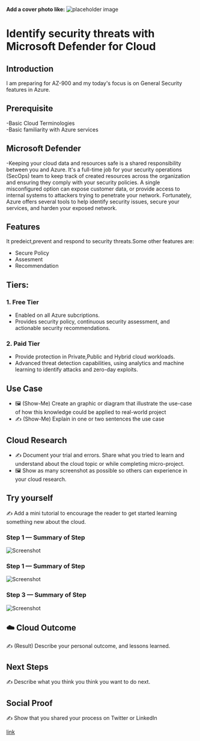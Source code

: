 **Add a cover photo like:**
![placeholder image](https://via.placeholder.com/1200x600)

# Identify security threats with Microsoft Defender for Cloud

## Introduction

I am preparing for AZ-900 and my today's focus is on General Security features in Azure.

## Prerequisite

-Basic Cloud Terminologies<br>
-Basic familiarity with Azure services

## Microsoft Defender
-Keeping your cloud data and resources safe is a shared responsibility between you and Azure. It's a full-time job for your security operations (SecOps) team to keep track of created resources across the organization and ensuring they comply with your security policies. A single misconfigured option can expose customer data, or provide access to internal systems to attackers trying to penetrate your network. Fortunately, Azure offers several tools to help identify security issues, secure your services, and harden your exposed network.

## Features
It predeict,prevent and respond to security threats.Some other features are:
- Secure Policy
- Assesment
- Recommendation
## Tiers:
### 1. Free Tier
- Enabled on all Azure subcriptions.
- Provides security policy, continuous security assessment, and actionable security recommendations.
### 2. Paid Tier
- Provide protection in Private,Public and Hybrid cloud workloads.
- Advanced threat detection capabilities, using analytics and machine learning to identify attacks and zero-day exploits.


## Use Case

- 🖼️ (Show-Me) Create an graphic or diagram that illustrate the use-case of how this knowledge could be applied to real-world project
- ✍️ (Show-Me) Explain in one or two sentences the use case

## Cloud Research

- ✍️ Document your trial and errors. Share what you tried to learn and understand about the cloud topic or while completing micro-project.
- 🖼️ Show as many screenshot as possible so others can experience in your cloud research.

## Try yourself

✍️ Add a mini tutorial to encourage the reader to get started learning something new about the cloud.

### Step 1 — Summary of Step

![Screenshot](https://via.placeholder.com/500x300)

### Step 1 — Summary of Step

![Screenshot](https://via.placeholder.com/500x300)

### Step 3 — Summary of Step

![Screenshot](https://via.placeholder.com/500x300)

## ☁️ Cloud Outcome

✍️ (Result) Describe your personal outcome, and lessons learned.

## Next Steps

✍️ Describe what you think you think you want to do next.

## Social Proof

✍️ Show that you shared your process on Twitter or LinkedIn

[link](link)
